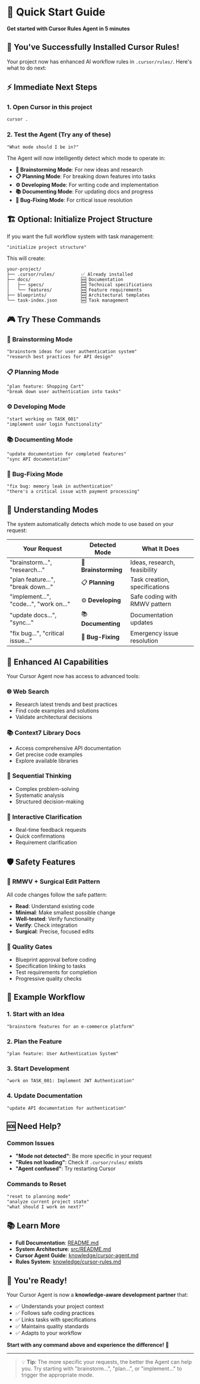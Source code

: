 # 🚀 Quick Start Guide
**Get started with Cursor Rules Agent in 5 minutes**

## 🎯 You've Successfully Installed Cursor Rules!

Your project now has enhanced AI workflow rules in `.cursor/rules/`. Here's what to do next:

## ⚡ Immediate Next Steps

### 1. **Open Cursor in this project**
```bash
cursor .
```

### 2. **Test the Agent** (Try any of these)
```
"What mode should I be in?"
```

The Agent will now intelligently detect which mode to operate in:
- **🧠 Brainstorming Mode**: For new ideas and research
- **📋 Planning Mode**: For breaking down features into tasks  
- **⚙️ Developing Mode**: For writing code and implementation
- **📚 Documenting Mode**: For updating docs and progress
- **🐞 Bug-Fixing Mode**: For critical issue resolution

## 🏗️ Optional: Initialize Project Structure

If you want the full workflow system with task management:

```
"initialize project structure"
```

This will create:
```
your-project/
├── .cursor/rules/          ✅ Already installed
├── docs/                   🆕 Documentation
│   ├── specs/              🆕 Technical specifications  
│   └── features/           🆕 Feature requirements
├── blueprints/             🆕 Architectural templates
└── task-index.json         🆕 Task management
```

## 🎮 Try These Commands

### 🧠 **Brainstorming Mode**
```
"brainstorm ideas for user authentication system"
"research best practices for API design"
```

### 📋 **Planning Mode**  
```
"plan feature: Shopping Cart"
"break down user authentication into tasks"
```

### ⚙️ **Developing Mode**
```
"start working on TASK_001"
"implement user login functionality"
```

### 📚 **Documenting Mode**
```
"update documentation for completed features"
"sync API documentation"
```

### 🐞 **Bug-Fixing Mode**
```
"fix bug: memory leak in authentication"
"there's a critical issue with payment processing"
```

## 🎯 Understanding Modes

The system automatically detects which mode to use based on your request:

| Your Request | Detected Mode | What It Does |
|--------------|---------------|--------------|
| "brainstorm...", "research..." | 🧠 **Brainstorming** | Ideas, research, feasibility |
| "plan feature...", "break down..." | 📋 **Planning** | Task creation, specifications |
| "implement...", "code...", "work on..." | ⚙️ **Developing** | Safe coding with RMWV pattern |
| "update docs...", "sync..." | 📚 **Documenting** | Documentation updates |
| "fix bug...", "critical issue..." | 🐞 **Bug-Fixing** | Emergency issue resolution |

## 🧠 Enhanced AI Capabilities

Your Cursor Agent now has access to advanced tools:

### 🌐 **Web Search**
- Research latest trends and best practices
- Find code examples and solutions
- Validate architectural decisions

### 📚 **Context7 Library Docs**  
- Access comprehensive API documentation
- Get precise code examples
- Explore available libraries

### 🤔 **Sequential Thinking**
- Complex problem-solving
- Systematic analysis
- Structured decision-making

### 💬 **Interactive Clarification**
- Real-time feedback requests
- Quick confirmations
- Requirement clarification

## 🛡️ Safety Features

### 🔧 **RMWV + Surgical Edit Pattern**
All code changes follow the safe pattern:
- **Read**: Understand existing code
- **Minimal**: Make smallest possible change  
- **Well-tested**: Verify functionality
- **Verify**: Check integration
- **Surgical**: Precise, focused edits

### 🚦 **Quality Gates**
- Blueprint approval before coding
- Specification linking to tasks
- Test requirements for completion
- Progressive quality checks

## 📖 Example Workflow

### 1. **Start with an Idea**
```
"brainstorm features for an e-commerce platform"
```

### 2. **Plan the Feature**
```
"plan feature: User Authentication System"
```

### 3. **Start Development**
```
"work on TASK_001: Implement JWT Authentication"
```

### 4. **Update Documentation**
```
"update API documentation for authentication"
```

## 🆘 Need Help?

### Common Issues
- **"Mode not detected"**: Be more specific in your request
- **"Rules not loading"**: Check if `.cursor/rules/` exists
- **"Agent confused"**: Try restarting Cursor

### Commands to Reset
```
"reset to planning mode"
"analyze current project state"
"what should I work on next?"
```

## 📚 Learn More

- **Full Documentation**: [README.md](README.md)
- **System Architecture**: [src/README.md](src/README.md)  
- **Cursor Agent Guide**: [knowledge/cursor-agent.md](knowledge/cursor-agent.md)
- **Rules System**: [knowledge/cursor-rules.md](knowledge/cursor-rules.md)

## 🎉 You're Ready!

Your Cursor Agent is now a **knowledge-aware development partner** that:
- ✅ Understands your project context
- ✅ Follows safe coding practices  
- ✅ Links tasks with specifications
- ✅ Maintains quality standards
- ✅ Adapts to your workflow

**Start with any command above and experience the difference!** 🚀

---

> 💡 **Tip**: The more specific your requests, the better the Agent can help you. Try starting with "brainstorm...", "plan...", or "implement..." to trigger the appropriate mode. 